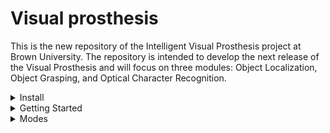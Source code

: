 # Visual prosthesis

This is the new repository of the Intelligent Visual Prosthesis project at Brown University.
The repository is intended to develop the next release of the Visual Prosthesis and will focus on three
modules: Object Localization, Object Grasping, and Optical Character Recognition.

    
<details close>
<summary>Install</summary>

Clone repo and install [requirements_jetson.txt](https://github.com/BrownVisualProsthesisProject/Visual_prosthesis/blob/main/requirements_jetson.txt) in a
[**Python>=3.7.0**](https://www.python.org/) environment ([venv](https://virtualenv.pypa.io/en/latest/) [poetry](https://python-poetry.org/)).

```bash
pip install -r requirements_jetson.txt  # install
```

</details>

<details close>
<summary>Getting Started</summary>

To run the program use

```bash

python main_subclass.py

```


The program will start the keyboard listener to change between modes using the keys '1', '2', '3', '4', and '5' from the keyboard,


```python
currentKey = start_key_listener(currentKey)
```

ZMQ sender to publish the camera frames,

```python
# Accept connections on all tcp addresses, port 5557
sender = imagezmq.ImageSender(connect_to='tcp://127.0.0.1:5557', REQ_REP=False)
host_name = socket.gethostname() 
```

the text to voice engine to send sound,

```python
engine = text2voice()
```

and the webcam stream. 

```python
webcam = cv2.VideoCapture(0)
```

The current code works with the [subprocess](https://docs.python.org/3/library/subprocess.html) standard library to run the `if __name__ == "__main__":`  boilerplate of each module.

```python
def choose_mode(currentKey, audios):
    """Initialize or switch desired mode as a subprocess."""
    if currentKey == "1":
        current_stream = subprocess.Popen(['python3', 'Modes/grasping.py'])
        audio_stream = subprocess.Popen(['python3', 'Modes/hand_sound.py', "--approach", "1"]) #type 1
        play(audios["grasping"])

    elif currentKey == "2":
        current_stream = subprocess.Popen(['python3', 'Modes/easy.py'],
                    bufsize=0)
        audio_stream = None
        play(audios["ocr"])

    elif currentKey == "3" or currentKey == "4" or currentKey == "5" :
        current_stream = subprocess.Popen(['python3', 'Modes/locate.py'],
                    bufsize=0)
        if currentKey == "3":
            audio_stream = subprocess.Popen(['python3', 'Modes/3d_locate_sound.py', "--approach", "1"]) #type 1
        elif currentKey == "4":
            audio_stream = subprocess.Popen(['python3', 'Modes/3d_locate_sound.py', "--approach", "2"]) #type 2
        else:
            audio_stream = subprocess.Popen(['python3', 'Modes/3d_locate_sound.py', "--approach", "3"]) #type 3

        play(audios["localization"])
    return current_stream,audio_stream
 ```

</details>

<details close>
    
<summary>Modes</summary>
    
#### Localization
+ The module uses [YoloV5](https://github.com/ultralytics/yolov5) to detect a specific set of everyday use objects TBD. Currently, it detects the classes from [COCO dataset](https://cocodataset.org/#home)
+ The main process starts concurrently a subprocess that will play the audio of the objects. It currently works with the "person" class.

![](https://github.com/BrownVisualProsthesisProject/Visual_prosthesis/blob/main/Documentation/localization.gif)
    
#### Grasping
+ The module uses YoloV5 for the detection.
+ The module uses [MediaPipe](https://google.github.io/mediapipe/solutions/hands.html) for hand keypoint detection.
+ The module has to use the Text2Voice module to guide the hand of the patient to touch and grasp the desired object of the specific set of everyday use objects. Currently, the hand is guided with sound queues (up, down, left, right) to a random location marked as a red dot on the screen.

![](https://github.com/BrownVisualProsthesisProject/Visual_prosthesis/blob/main/Documentation/grasping.gif)

    
#### OCR
+ The module must use an OCR library such as pytesseract, EasyOCR, or PaddleOCR.
+ Overall, the module must help the patient to read text (which text? TBD).
+ For instance, if the handwritten text on a piece of paper is the desired text to be read. Then, the module has to detect the piece of paper, cut that part of the image, preprocess the cropped to improve the OCR results and run the OCR library over that preprocessed cropped image.

![alt text](https://github.com/BrownVisualProsthesisProject/Visual_prosthesis/blob/main/Documentation/ocr1.png)
![alt text](https://github.com/BrownVisualProsthesisProject/Visual_prosthesis/blob/main/Documentation/ocr2.png)
    
 ```console
[[[[237, 1], [343, 1], [343, 15], [237, 15]], '1406 5102 0207_9471 #990'], [[[192, 43], [351, 43], [351, 78], [192, 78]], '1uf 1b1 丑茁=diiol min m# nol tiilitiin 1+0_['], [[[413, 44], [503, 44], [503, 79], [413, 79]], '些MT曰: IT pOSTAiRi'], [[[179, 124], [384, 124], [384, 199], [179, 199]], 'PRIORITY + MAIL'], [[[226, 356], [329, 356], [329, 389], [226, 389]], 'UMTED STATE PoSiAl SE?C'], [[[359, 354], [528, 354], [528, 391], [359, 391]], 'USPS. .COM* VISITUS AT']]

</details>


### Comments

[x] The main goal at this phase is to develop a reliable Manager that can switch (start and kill) between Processes (modes) while developing each module in parallel (pytesseract, Yolov5, localization...).

[ ] The current objective is to have an object detector for a small subset of everyday items (cellphones and keys) while enhancing each module and managing technical debt (improving code quality and speed, refactoring, and documentation) in parallel.
